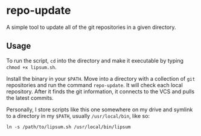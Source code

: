 # repo-update

A simple tool to update all of the git repositories in a given directory.

## Usage

To run the script, `cd` into the directory and make it executable by typing `chmod +x lipsum.sh`.

Install the binary in your `$PATH`. Move into a directory with a collection of `git` repositories and run the command `repo-update`. It will check each local repository. After it finds the git information, it connects to the VCS and pulls the latest commits.

Personally, I store scripts like this one somewhere on my drive and symlink to a directory in my `$PATH`, usually `/usr/local/bin`, like so:

	ln -s /path/to/lipsum.sh /usr/local/bin/lipsum
